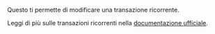 Questo ti permette di modificare una transazione ricorrente.

Leggi di più sulle transazioni ricorrenti nella [documentazione ufficiale](https://firefly-iii.readthedocs.io/en/latest/advanced/recurring.html).